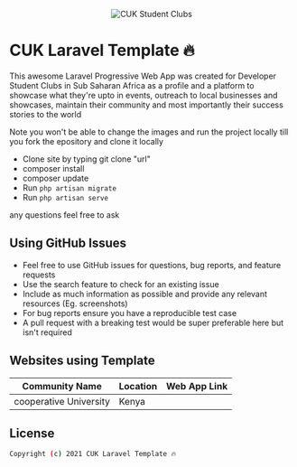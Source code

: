 <p align="center">
<img alt="CUK Student Clubs" src="">
</p>

# CUK Laravel Template 🔥

This awesome Laravel Progressive Web App was created for Developer Student Clubs in Sub Saharan Africa as a profile and a platform to showcase what they're upto in events, outreach to local businesses and showcases, maintain their community and most importantly their success stories to the world


Note you won't be able to change the images and run the project locally till you fork the epository and clone it locally

- Clone site by typing git clone "url"
- composer install
- composer update
- Run ``php artisan migrate `` 
- Run ``php artisan serve `` 

any questions feel free to ask

## Using GitHub Issues

- Feel free to use GitHub issues for questions, bug reports, and feature requests
- Use the search feature to check for an existing issue
- Include as much information as possible and provide any relevant resources (Eg. screenshots)
- For bug reports ensure you have a reproducible test case
- A pull request with a breaking test would be super preferable here but isn't required

## Websites using Template

| Community Name | Location | Web App Link |
| --- | --- | --- |
| cooperative University | Kenya | 

## License

```bash
Copyright (c) 2021 CUK Laravel Template 🔥
